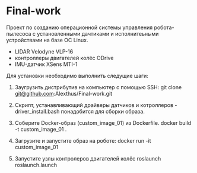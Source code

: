 # Final-work

Проект по созданию операционной системы управления робота-пылесоса с установленными дачтиками и исполнитеьными устройствами на базе OC Linux. 
- LIDAR Velodyne VLP-16
- контроллеры двигателей колёс ODrive
- IMU-датчик XSens MTI-1

Для установки необходимо выполнить следущие шаги:

1. Заугрузить дистрибутив на компьютер с помощью SSH: git clone git@github.com:Alexthus/Final-work.git
2. Скрипт, устанавливающий драйверы датчиков и котроллеров - driver_install.bash понадобится для сборки образа.
3. Соберите Docker-образ (custom_image_01) из Dockerfile.
        	docker build -t custom_image_01 .
4. Загрузите и запустите образ на роботе:
        	docker run -it custom_image_01

5. Запустите узлы контролеров двигателей колёс roslaunch roslaunch.launch
